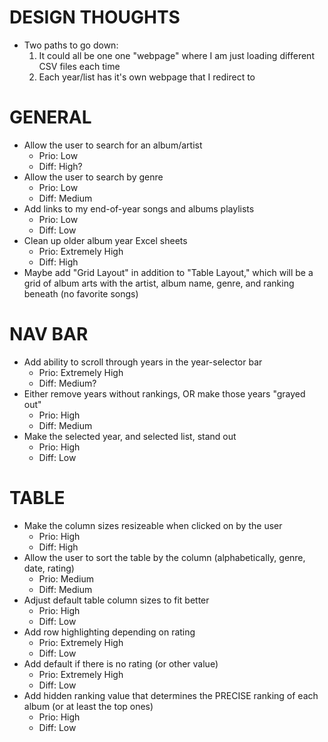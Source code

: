 # DESIGN THOUGHTS
* Two paths to go down:
    1. It could all be one one "webpage" where I am just loading different CSV files each time
    2. Each year/list has it's own webpage that I redirect to

# GENERAL
* Allow the user to search for an album/artist
    - Prio: Low
    - Diff: High?
* Allow the user to search by genre
    - Prio: Low
    - Diff: Medium
* Add links to my end-of-year songs and albums playlists
    - Prio: Low
    - Diff: Low
* Clean up older album year Excel sheets
    - Prio: Extremely High
    - Diff: High
* Maybe add "Grid Layout" in addition to "Table Layout," which will be a grid of album arts with the artist, album name, genre, and ranking beneath (no favorite songs)

# NAV BAR
* Add ability to scroll through years in the year-selector bar
    - Prio: Extremely High
    - Diff: Medium?
* Either remove years without rankings, OR make those years "grayed out"
    - Prio: High
    - Diff: Medium
* Make the selected year, and selected list, stand out
    - Prio: High
    - Diff: Low

# TABLE
* Make the column sizes resizeable when clicked on by the user
    - Prio: High
    - Diff: High
* Allow the user to sort the table by the column (alphabetically, genre, date, rating)
    - Prio: Medium
    - Diff: Medium
* Adjust default table column sizes to fit better
    - Prio: High
    - Diff: Low
* Add row highlighting depending on rating
    - Prio: Extremely High
    - Diff: Low
* Add default if there is no rating (or other value)
    - Prio: Extremely High
    - Diff: Low
* Add hidden ranking value that determines the PRECISE ranking of each album (or at least the top ones)
    - Prio: High
    - Diff: Low

